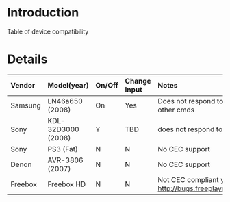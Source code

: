 # Introduction #

Table of device compatibility


# Details #

| Vendor | Model(year) | On/Off | Change Input | Notes |
|:-------|:------------|:-------|:-------------|:------|
| Samsung | LN46a650 (2008) | On | Yes | Does not respond to Off, or most other cmds|
| Sony | KDL-32D3000 (2008) | Y | TBD | does not respond to most cmds |
| Sony | PS3 (Fat) | N | N | No CEC support |
| Denon | AVR-3806 (2007) | N | N | No CEC support |
| Freebox | Freebox HD | N | N | Not CEC compliant yet, see http://bugs.freeplayer.org/task/2976 |